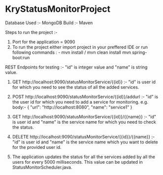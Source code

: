 # KryStatusMonitorProject

Database Used :- MongoDB
Build :- Maven

Steps to run the project :- 
1. Port for the application = 9090
2. To run the project either import project in your preffered IDE or run following commands : -
    mvn install / mvn clean install
    mvn spring-boot:run 
    
REST Endpoints for testing :- 
"id" is integer value and "name" is string value.

1. GET http://localhost:9090/statusMonitorService/{{id}} :- "id" is user id for which you need to see the status of all the added services. 
   
2. POST http://localhost:9090/statusMonitorService/{{id}}/addurl :- "id" is the user id for which you need to add a service for monitoring. 
   e.g. body:- 
   {
    "url": "http://localhost:8080",
    "name": "service1"
  }
  
3. GET http://localhost:9090/statusMonitorService/{{id}}/{{name}} :- "id" is user id and "name" is the service name for which you need to check the status. 

4. DELETE http://localhost:9090/statusMonitorService/{{id}}/{{name}} :-  "id" is user id and "name" is the service name which you want to delete for the provided user id.

5. The application updates the status for all the services added by all the users for every 5000 milliseconds. This value can be updated in StatusMonitorScheduler.java.
